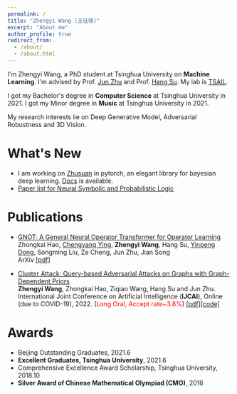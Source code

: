 ```yaml
---
permalink: /
title: "Zhengyi Wang (王征翊)"
excerpt: "About me"
author_profile: true
redirect_from: 
  - /about/
  - /about.html
---
```


I'm Zhengyi Wang, a PhD student at Tsinghua University on **Machine Learning**. I'm advised by Prof. [Jun Zhu](https://ml.cs.tsinghua.edu.cn/~jun/index.shtml) and Prof. [Hang Su](https://www.suhangss.me/). My lab is [TSAIL](https://ml.cs.tsinghua.edu.cn/).

I got my Bachelor's degree in **Computer Science** at Tsinghua University in 2021. I got my Minor degree in **Music** at Tsinghua University in 2021.

My research interests lie on Deep Generative Model, Adversarial Robustness and 3D Vision.

What's New
======
* I am working on [Zhusuan](https://github.com/thuwzy/ZhuSuan-PyTorch) in pytorch, an elegant library for bayesian deep learning. [Docs](https://zhusuan-pytorch.readthedocs.io/en/latest/) is available.
* [Paper list for Neural Symbolic and Probabilistic Logic](https://github.com/thuwzy/Neural-Symbolic-and-Probabilistic-Logic-Papers)


Publications
======
* [GNOT: A General Neural Operator Transformer for Operator Learning](https://arxiv.org/abs/2302.14376) <br>
Zhongkai Hao, [Chengyang Ying](https://yingchengyang.github.io/), **Zhengyi Wang**, Hang Su, [Yinpeng Dong](https://ml.cs.tsinghua.edu.cn/~yinpeng/), Songming Liu, Ze Cheng, Jun Zhu, Jian Song <br>
ArXiv [\[pdf\]](https://arxiv.org/abs/2302.14376)


* [Cluster Attack: Query-based Adversarial Attacks on Graphs with Graph-Dependent Priors](https://arxiv.org/abs/2109.13069) <br>
**Zhengyi Wang**, Zhongkai Hao, Ziqiao Wang, Hang Su and Jun Zhu. <br>
International Joint Conference on Artificial Intelligence (**IJCAI**), Online (due to COVID-19), 2022. (<span style="color:red">Long Oral, Accept rate~3.8%</span>) [\[pdf\]](https://arxiv.org/abs/2109.13069)[\[code\]](https://github.com/thuwzy/Cluster-Attack)

Awards
======
* Beijing Outstanding Graduates, 2021.6
* **Excellent Graduates, Tsinghua University**, 2021.6
* Comprehensive Excellence Award Scholarship, Tsinghua University, 2018.10
* **Silver Award of Chinese Mathematical Olympiad (CMO)**, 2016

<!-- Teaching
======
* 2021 Fall, TA in Discrete Mathematics for Computer Science, instructed by Prof Hang Su
* 2021 Spring, TA in Discrete Mathematics for Computer Science, instructed by Prof Hang Su -->


<!-- A Photo of Me
======

![profile](/images/profile-large.jpg) -->

<!--<div id="disqus_thread" class="article-comments"></div>
<script src="https://thuwzy.disqus.com/embed.js" async defer></script>
<noscript>Please enable JavaScript to view the comments.</noscript>-->
